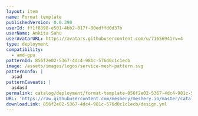 ```yaml
---
layout: item
name: Format template
publishedVersion: 0.0.390
userId: ff1f8398-e501-4bb2-817f-80edffd0d37b
userName: Ankita Sahu
userAvatarURL: https://avatars.githubusercontent.com/u/71656941?v=4
type: deployment
compatibility:
  - amd-gpu
patternId: 856f2e02-5367-4dc4-981c-576d0c1c1ecb
image: /assets/images/logos/service-mesh-pattern.svg
patternInfo: |
  asad
patternCaveats: |
  asdasd
permalink: catalog/deployment/format-template-856f2e02-5367-4dc4-981c-576d0c1c1ecb.html
URL: 'https://raw.githubusercontent.com/meshery/meshery.io/master/catalog/856f2e02-5367-4dc4-981c-576d0c1c1ecb/0.0.390/design.yml'
downloadLink: 856f2e02-5367-4dc4-981c-576d0c1c1ecb/design.yml
---
```


